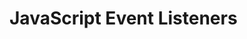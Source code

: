 # JavaScript Event Listeners

 <!-- 1. Basic Syntax
javascript
Copy code
element.addEventListener('event', callbackFunction);
Example:
javascript
Copy code
document.getElementById('btn').addEventListener('click', function() {
  alert('Button clicked!');
});
🔹 2. Event Types
click, dblclick

mouseover, mouseout, mouseenter, mouseleave

keydown, keyup, keypress

submit, change, input

load, scroll, resize, unload

touchstart, touchend (for mobile)

See full list here

🔹 3. Named vs Anonymous Functions
Anonymous:
javascript
Copy code
element.addEventListener('click', function() {
  console.log('clicked');
});
Named:
javascript
Copy code
function handleClick() {
  console.log('clicked');
}
element.addEventListener('click', handleClick);
🔹 4. Removing an Event Listener
You can remove a listener using removeEventListener, but only if the function is named:

javascript
Copy code
element.removeEventListener('click', handleClick);
🔹 5. Event Object
Every event listener gets an event object containing event details.

javascript
Copy code
element.addEventListener('click', function(event) {
  console.log(event.target); // The element that triggered the event
});
🔹 6. Event Bubbling and Capturing
Event Flow Phases:
Capturing Phase

Target Phase

Bubbling Phase

Bubbling Example (default):
javascript
Copy code
element.addEventListener('click', handler); // Bubbling
Capturing Example:
javascript
Copy code
element.addEventListener('click', handler, true); // Capture phase
🔹 7. Stopping Event Propagation
Stop bubbling up the event:
javascript
Copy code
event.stopPropagation();
Prevent default behavior (like form submission):
javascript
Copy code
event.preventDefault();
🔹 8. Event Delegation
Use a parent element to handle events from its child elements.

javascript
Copy code
document.getElementById('parent').addEventListener('click', function(event) {
  if (event.target.classList.contains('child')) {
    console.log('Child clicked!');
  }
});
Useful when:

Adding events to dynamic elements

Reducing memory usage

🔹 9. Once Option
Run the listener only once:

javascript
Copy code
element.addEventListener('click', handler, { once: true });
🔹 10. Passive Listeners
Improves performance for scroll/touch events:

javascript
Copy code
element.addEventListener('touchstart', handler, { passive: true });
🔹 11. Multiple Listeners for Same Event
You can add multiple listeners to the same event on the same element:

javascript
Copy code
element.addEventListener('click', firstHandler);
element.addEventListener('click', secondHandler);
🔹 12. Custom Events
You can create and dispatch custom events:

javascript
Copy code
let event = new CustomEvent('myEvent', { detail: { message: 'Hello' } });
element.dispatchEvent(event);

element.addEventListener('myEvent', function(e) {
  console.log(e.detail.message);
});
✅ Summary Table
Concept Description
addEventListener Attach listener
removeEventListener Remove listener
event.target Element that triggered the event
stopPropagation() Stop bubbling
preventDefault() Stop default behavior
once Runs only once
passive Performance hint for scroll/touch
Event Delegation Use parent to manage child events
Custom Events Create your own event types

Would you like practical examples for all of these in one HTML file? -->
